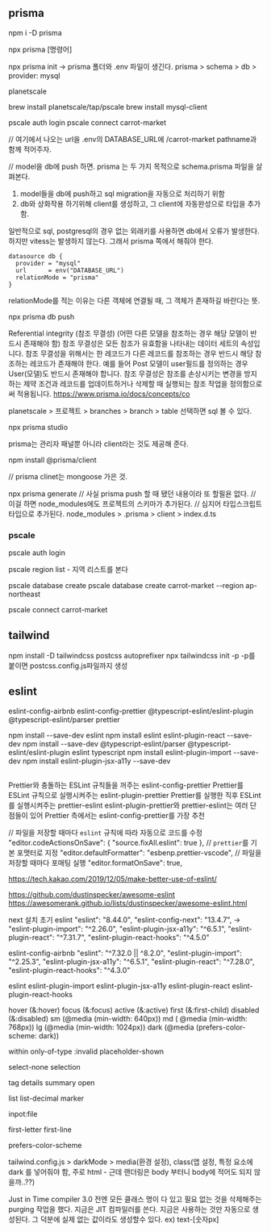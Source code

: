## prisma
npm i -D prisma

npx prisma [명령어]

npx prisma init
-> prisma 폴더와 .env 파일이 생긴다.
prisma > schema > db > provider: mysql

planetscale 

brew install planetscale/tap/pscale
brew install mysql-client

pscale auth login
pscale connect carrot-market

// 여기에서 나오는 url을 .env의 DATABASE_URL에 /carrot-market pathname과 함께 적어주자.

// model을 db에 push 하면.
prisma 는 두 가지 목적으로 schema.prisma 파일을 살펴본다.
1. model들을 db에 push하고 sql migration을 자동으로 처리하기 위함
2. db와 상화작용 하기위해 client를 생성하고, 그 client에 자동완성으로 타입을 추가함.

일반적으로 sql, postgresql의 경우 없는 외래키를 사용하면 db에서 오류가 발생한다.
하지만 vitess는 발생하지 않는다.
그래서 prisma 쪽에서 해줘야 한다.
```shell
datasource db {
  provider = "mysql"
  url      = env("DATABASE_URL")
  relationMode = "prisma"
}
```
relationMode를 적는 이유는 다른 객체에 연결될 때, 그 객체가 존재하길 바란다는 뜻.

npx prisma db push

Referential integrity (참조 무결성)
(어떤 다른 모델을 참조하는 경우 해당 모델이 반드시 존재해야 함)
참조 무결성은 모든 참조가 유효함을 나타내는 데이터 세트의 속성입니다. 참조 무결성을 위해서는 한 레코드가 다른 레코드를 참조하는 경우 반드시 해당 참조하는 레코드가 존재해야 한다. 예를 들어 Post 모델이 user필드를 정의하는 경우 User(모델)도 반드시 존재해야 합니다. 참조 무결성은 참조를 손상시키는 변경을 방지하는 제약 조건과 레코드를 업데이트하거나 삭제할 때 실행되는 참조 작업을 정의함으로써 적용됩니다.
https://www.prisma.io/docs/concepts/co

planetscale > 프로젝트 > branches > branch > table 선택하면 sql 볼 수 있다.

npx prisma studio

prisma는 관리자 패널뿐 아니라 client라는 것도 제공해 준다.

npm install @prisma/client

// prisma clinet는 mongoose 가은 것.

npx prisma generate // 사실 prisma push 할 때 됐던 내용이라 또 할필욘 없다.
// 이걸 하면 node_modules에도 프로젝트의 스키마가 추가된다. 
// 심지어 타입스크립트 타입으로 추가된다.
node_modules > .prisma > client > index.d.ts

### pscale
pscale auth login

pscale region list - 지역 리스트를 본다

pscale database create
pscale database create carrot-market --region ap-northeast

pscale connect carrot-market


## tailwind
npm install -D tailwindcss postcss autoprefixer
npx tailwindcss init -p
-p를 붙이면 postcss.config.js파일까지 생성

## eslint
eslint-config-airbnb
eslint-config-prettier
@typescript-eslint/eslint-plugin
@typescript-eslint/parser 
prettier     

npm install --save-dev eslint
npm install eslint eslint-plugin-react --save-dev
npm install --save-dev @typescript-eslint/parser @typescript-eslint/eslint-plugin eslint typescript
npm install eslint-plugin-import --save-dev
npm install eslint-plugin-jsx-a11y --save-dev

##
Prettier와 충돌하는 ESLint 규칙들을 꺼주는 eslint-config-prettier
Prettier를 ESLint 규칙으로 실행시켜주는 eslint-plugin-prettier
Prettier를 실행한 직후 ESLint를 실행시켜주는 prettier-eslint
eslint-plugin-prettier와 prettier-eslint는 여러 단점들이 있어 Prettier 측에서는 eslint-config-prettier를 가장 추천

// 파일을 저장할 때마다 `eslint` 규칙에 따라 자동으로 코드를 수정
"editor.codeActionsOnSave": { "source.fixAll.eslint": true },
// `prettier`를 기본 포맷터로 지정
"editor.defaultFormatter": "esbenp.prettier-vscode",
// 파일을 저장할 때마다 포매팅 실행
"editor.formatOnSave": true,

https://tech.kakao.com/2019/12/05/make-better-use-of-eslint/

https://github.com/dustinspecker/awesome-eslint
https://awesomerank.github.io/lists/dustinspecker/awesome-eslint.html

next 설치 초기 eslint
"eslint": "8.44.0",
"eslint-config-next": "13.4.7",
->         "eslint-plugin-import": "^2.26.0",
"eslint-plugin-jsx-a11y": "^6.5.1",
"eslint-plugin-react": "^7.31.7",
"eslint-plugin-react-hooks": "^4.5.0"

eslint-config-airbnb
"eslint": "^7.32.0 || ^8.2.0",
"eslint-plugin-import": "^2.25.3",
"eslint-plugin-jsx-a11y": "^6.5.1",
"eslint-plugin-react": "^7.28.0",
"eslint-plugin-react-hooks": "^4.3.0"

eslint
eslint-plugin-import
eslint-plugin-jsx-a11y
eslint-plugin-react
eslint-plugin-react-hooks



hover (&:hover)
focus (&:focus)
active (&:active)
first (&:first-child)
disabled (&:disabled)
sm (@media (min-width: 640px))
md ( @media (min-width: 768px))
lg (@media (min-width: 1024px))
dark (@media (prefers-color-scheme: dark))

within only-of-type :invalid placeholder-shown

select-none selection

tag details summary
open

list list-decimal marker

inpot:file

first-letter
first-line

prefers-color-scheme

tailwind.config.js > darkMode > media(환경 설정), class(앱 설정, 특정 요소에 dark 를 넣어줘야 함, 주로 html - 근데 랜더링은 body 부터니 body에 적어도 되지 않을까..??)

Just in Time compiler
3.0 전엔 모든 클래스 명이 다 있고 필요 없는 것을 삭제해주는 purging 작업을 했다.
지금은 JIT 컴파일러를 쓴다.
지금은 사용하는 것만 자동으로 생성된다.
그 덕분에 실제 없는 값이라도 생성할수 있다.  ex) text-[숫자px]